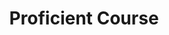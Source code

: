 ---
title: Proficient Course
type: coding
layout: course
cover: medias/courses/cover.jpg
video: medias/courses/cover.jpg
teacher: Teacher name
score: 3.3
students: 30000
time: 120
price: 1100.00
originalPrice: 1299.99
description: text body text body text body text body text body text body text body text body text body text body
labels:
  - Bestseller
banners:
  - cover: medias/courses/0.jpg
  - cover: medias/courses/1.jpg
  - cover: medias/courses/2.jpg
---